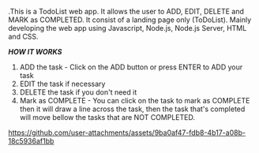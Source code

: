 .This is a TodoList web app. It allows the user to ADD, EDIT, DELETE and MARK as COMPLETED. It consist of a landing page only (ToDoList). Mainly developing the web app using Javascript, Node.js, Node.js Server, HTML and CSS.

***HOW IT WORKS***

1.  ADD the task - Click on the ADD button or press ENTER to ADD your task
2.  EDIT the task if necessary
3.  DELETE the task if you don't need it
4.  Mark as COMPLETE - You can click on the task to mark as COMPLETE then it will draw a line across the task, then the task that's completed will move bellow the tasks that are NOT COMPLETED.





https://github.com/user-attachments/assets/9ba0af47-fdb8-4b17-a08b-18c5936af1bb

